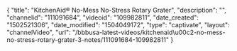 {
    "title": "KitchenAid&reg; No-Mess No-Stress Rotary Grater",
    "description": "",
    "channelid": "111091684",
    "videoid": "109982811",
    "date_created": "1502521306",
    "date_modified": "1504049172",
    "type": "captivate",
    "layout": "channelVideo",
    "url": "\/bbbusa-latest-videos\/kitchenaid\u00c2-no-mess-no-stress-rotary-grater-3-notes\/111091684-109982811"
}